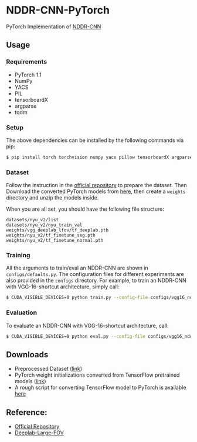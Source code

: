 # NDDR-CNN-PyTorch
PyTorch Implementation of [NDDR-CNN](https://arxiv.org/abs/1801.08297)

## Usage
### Requirements
- PyTorch 1.1
- NumPy
- YACS
- PIL
- tensorboardX
- argparse
- tqdm

### Setup
The above dependencies can be installed by the following commands via pip:
```sh
$ pip install torch torchvision numpy yacs pillow tensorboardX argparse tqdm
```

### Dataset
Follow the instruction in the [official repository](https://github.com/ethanygao/NDDR-CNN) to prepare the dataset.
Then Download the converted PyTorch models from [here](https://drive.google.com/file/d/1mXsWHYlE-u4EM0Sr4XvBYcLxCFJ-F4dd/view?usp=sharing), then create a `weights` directory and unzip the models inside.

When you are all set, you should have the following file structure:
```
datasets/nyu_v2/list
datasets/nyu_v2/nyu_train_val
weights/vgg_deeplab_lfov/tf_deeplab.pth
weights/nyu_v2/tf_finetune_seg.pth
weights/nyu_v2/tf_finetune_normal.pth
```

### Training
All the arguments to train/eval an NDDR-CNN are shown in `configs/defaults.py`. The configuration files for different experiments are also provided in the `configs` directory. For example, to train an NDDR-CNN with VGG-16-shortcut architecture, simply call:

```sh
$ CUDA_VISIBLE_DEVICES=0 python train.py --config-file configs/vgg16_nddr_shortcut_sing.yaml
```

### Evaluation
To evaluate an NDDR-CNN with VGG-16-shortcut architecture, call:

```sh
$ CUDA_VISIBLE_DEVICES=0 python eval.py --config-file configs/vgg16_nddr_shortcut_sing.yaml
```

## Downloads
- Preprocessed Dataset ([link](https://www.dropbox.com/sh/e44jyh6ayuimigp/AADHlrCVnCDyTdDT9wDOy8cUa?dl=0))
- PyTorch weight initializations converted from TensorFlow pretrained models ([link](https://drive.google.com/file/d/1Dr-uzzQ7eFtpkcj21CtLmrpEhg8FWqX0/view?usp=sharing))
- A rough script for converting TensorFlow model to PyTorch is available [here](https://gist.github.com/bhpfelix/8001f2e2c4770655e23ad0c1900f1f15)

## Reference:
- [Official Repository](https://github.com/ethanygao/NDDR-CNN)
- [Deeplab-Large-FOV](https://github.com/CoinCheung/Deeplab-Large-FOV)
